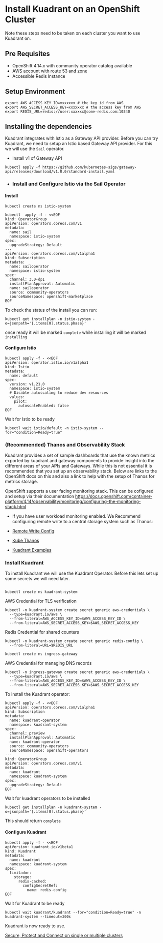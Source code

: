 # Install Kuadrant on an OpenShift Cluster

Note these steps need to be taken on each cluster you want to use Kuadrant on.

## Pre Requisites

- OpenShift 4.14.x with community operator catalog available
- AWS account with route 53 and zone 
- Accessible Redis Instance

## Setup Environment

```
export AWS_ACCESS_KEY_ID=xxxxxxx # the key id from AWS
export AWS_SECRET_ACCESS_KEY=xxxxxxx # the access key from AWS
export REDIS_URL=redis://user:xxxxxx@some-redis.com:10340

```

## Installing the dependencies

Kuadrant integrates with Istio as a Gateway API provider. Before you can try Kuadrant, we need to setup an Istio based Gateway API provider. For this we will use the `Sail` operator. 

- Install v1 of Gateway API

```
kubectl apply -f https://github.com/kubernetes-sigs/gateway-api/releases/download/v1.0.0/standard-install.yaml
```

- ### Install and Configure Istio via the Sail Operator


#### Install
```
kubectl create ns istio-system
```

```
kubectl  apply -f - <<EOF
kind: OperatorGroup
apiVersion: operators.coreos.com/v1
metadata:
  name: sail
  namespace: istio-system
spec: 
  upgradeStrategy: Default  
---  
apiVersion: operators.coreos.com/v1alpha1
kind: Subscription
metadata:
  name: sailoperator
  namespace: istio-system
spec:
  channel: 3.0-dp1
  installPlanApproval: Automatic
  name: sailoperator
  source: community-operators
  sourceNamespace: openshift-marketplace
EOF
```

To check the status of the install you can run:

```
kubectl get installplan -n istio-system -o=jsonpath='{.items[0].status.phase}'
```

once ready it will be marked `complete` while installing it will be marked `installing`

#### Configure Istio

```
kubectl apply -f - <<EOF
apiVersion: operator.istio.io/v1alpha1
kind: Istio
metadata:
  name: default
spec:
  version: v1.21.0
  namespace: istio-system
  # Disable autoscaling to reduce dev resources
  values:
    pilot:
      autoscaleEnabled: false
EOF
```

Wait for Istio to be ready

```
kubectl wait istio/default -n istio-system --for="condition=Ready=true"
```


### (Recommended) Thanos and Observability Stack

Kuadrant provides a set of sample dashboards that use the known metrics exported by kuadrant and gateway components to provide insight into the different areas of your APIs and Gateways. While this is not essential it is recommended that you set up an observability stack. Below are links to the OpenShift docs on this and also a link to help with the setup of Thanos for metrics storage.

OpenShift supports a user facing monitoring stack. This can be cofigured and setup via their documentation
https://docs.openshift.com/container-platform/4.14/observability/monitoring/configuring-the-monitoring-stack.html

- If you have user workload monitoring enabled. We Recommend configuring  remote write to a central storage system such as Thanos: 
- [Remote Write Config](https://docs.openshift.com/container-platform/4.14/observability/monitoring/configuring-the-monitoring-stack.html#configuring_remote_write_storage_configuring-the-monitoring-stack)

- [Kube Thanos](https://github.com/thanos-io/kube-thanos)

- [Kuadrant Examples](https://docs.kuadrant.io/kuadrant-operator/doc/observability/examples/)


### Install Kuadrant

To install Kuadrant we will use the Kuadrant Operator. Before this lets set up some secrets we will need later.

```

kubectl create ns kuadrant-system

```

AWS Credential for TLS verification

```
kubectl -n kuadrant-system create secret generic aws-credentials \
  --type=kuadrant.io/aws \
  --from-literal=AWS_ACCESS_KEY_ID=$AWS_ACCESS_KEY_ID \
  --from-literal=AWS_SECRET_ACCESS_KEY=$AWS_SECRET_ACCESS_KEY
````  

Redis Credential for shared counters

```
kubectl -n kuadrant-system create secret generic redis-config \
  --from-literal=URL=$REDIS_URL  
```  

```
kubectl create ns ingress-gateway
```

AWS Credential for managing DNS records

```
kubectl -n ingress-gateway create secret generic aws-credentials \
  --type=kuadrant.io/aws \
  --from-literal=AWS_ACCESS_KEY_ID=$AWS_ACCESS_KEY_ID \
  --from-literal=AWS_SECRET_ACCESS_KEY=$AWS_SECRET_ACCESS_KEY
```  

To install the Kuadrant operator:      
```
kubectl apply -f - <<EOF
apiVersion: operators.coreos.com/v1alpha1
kind: Subscription
metadata:
  name: kuadrant-operator
  namespace: kuadrant-system
spec:
  channel: preview
  installPlanApproval: Automatic
  name: kuadrant-operator
  source: community-operators
  sourceNamespace: openshift-operators
---
kind: OperatorGroup
apiVersion: operators.coreos.com/v1
metadata:
  name: kuadrant
  namespace: kuadrant-system
spec: 
  upgradeStrategy: Default 
EOF
```  

Wait for kuadrant operators to be installed

```
kubectl get installplan -n kuadrant-system -o=jsonpath='{.items[0].status.phase}'
```

This should return `complete`

#### Configure Kuadrant

```
kubectl apply -f - <<EOF
apiVersion: kuadrant.io/v1beta1
kind: Kuadrant
metadata:
  name: kuadrant
  namespace: kuadrant-system
spec:
  limitador:
    storage:
      redis-cached:
        configSecretRef:
          name: redis-config 
EOF          
```      

Wait for Kuadrant to be ready

```
kubectl wait kuadrant/kuadrant --for="condition=Ready=true" -n kuadrant-system --timeout=300s
```

Kuadrant is now ready to use. 

[Secure, Protect and Connect on single or multiple clusters](../user-guides/secure-protect-connect-single-multi-cluster.md)
